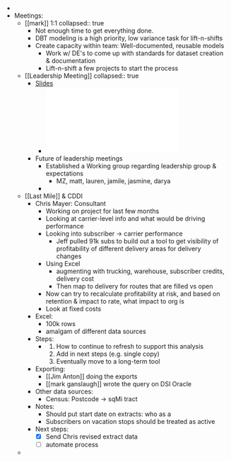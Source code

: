 -
- Meetings:
	- [[mark]] 1:1
	  collapsed:: true
		- Not enough time to get everything done.
		- DBT modeling is a high priority, low variance task for lift-n-shifts
		- Create capacity within team: Well-documented, reusable models
			- Work w/ DE's to come up with standards for dataset creation & documentation
			- Lift-n-shift a few projects to start the process
	- [[Leadership Meeting]]
	  collapsed:: true
		- [Slides](https://docs.google.com/presentation/d/1Cwf89zseRLVZRPHb7kat8sTFnMihlhT-ssqYKzhOPkw/edit#slide=id.g12c4ce5fd21_0_104)
			- ![Kickoff to Hybrid Workplace - 050922 (1).pdf](../assets/Kickoff_to_Hybrid_Workplace_-_050922_(1)_1653505430402_0.pdf)
		- Future of leadership meetings
			- Established a Working group regarding leadership group & expectations
				- MZ, matt, lauren, jamile, jasmine, darya
			-
	- [[Last Mile]]  & CDDI
		- Chris Mayer: Consultant
			- Working on project for last few months
			- Looking at carrier-level info and what would be driving performance
			- Looking into subscriber -> carrier performance
				- Jeff pulled 91k subs to build out a tool to get visibility of profitability of different delivery areas for delivery changes
			- Using Excel
				- augmenting with trucking, warehouse, subscriber credits, delivery cost
				- Then map to delivery for routes that are filled vs open
			- Now can try to recalculate profitability at risk, and based on retention & impact to rate, what impact to org is
			- Look at fixed costs
		- Excel:
			- 100k rows
			- amalgam of different data sources
		- Steps:
			- 1. How to continue to refresh to support this analysis
			  2. Add in next steps (e.g. single copy)
			  3. Eventually move to a long-term tool
		- Exporting:
			- [[Jim Anton]] doing the exports
			- [[mark ganslaugh]] wrote the query on DSI Oracle
		- Other data sources:
			- Census: Postcode -> sqMi tract
		- Notes:
			- Should put start date on extracts: who as a
			- Subscribers on vacation stops should be treated as active
		- Next steps:
			- [x] Send Chris revised extract data
			- [ ] automate process
	-